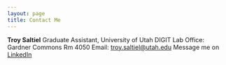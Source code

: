 ```yaml
---
layout: page
title: Contact Me
---
```

**Troy Saltiel**
Graduate Assistant, University of Utah DIGIT Lab
Office: Gardner Commons Rm 4050
Email: <troy.saltiel@utah.edu>
Message me on [LinkedIn](https://www.linkedin.com/in/troysaltiel/)